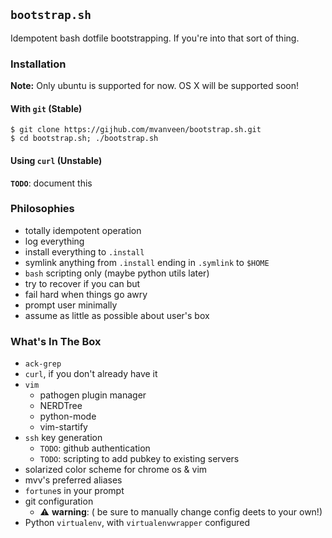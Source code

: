 ## `bootstrap.sh`

Idempotent bash dotfile bootstrapping.  If you're into that sort of thing.

### Installation

**Note:** Only ubuntu is supported for now.  OS X will be supported soon!

#### With `git` (Stable)

```shell
$ git clone https://gijhub.com/mvanveen/bootstrap.sh.git
$ cd bootstrap.sh; ./bootstrap.sh
```

#### Using `curl` (Unstable)

**`TODO`**: document this


### Philosophies

- totally idempotent operation
- log everything
- install everything to `.install`
- symlink anything from `.install` ending in `.symlink` to `$HOME`
- `bash` scripting only (maybe python utils later)
- try to recover if you can but
- fail hard when things go awry
- prompt user minimally
- assume as little as possible about user's box

### What's In The Box

- `ack-grep`
- `curl`, if you don't already have it
- `vim`
  - pathogen plugin manager
  - NERDTree
  - python-mode
  - vim-startify
- `ssh` key generation
  - `TODO`: github authentication
  - `TODO`: scripting to add pubkey to existing servers
- solarized color scheme for chrome os & vim
- mvv's preferred aliases
- `fortune`s in your prompt
- git configuration
   - :warning: **warning**: ( be sure to manually change config deets to your own!)
- Python `virtualenv`, with `virtualenvwrapper` configured
